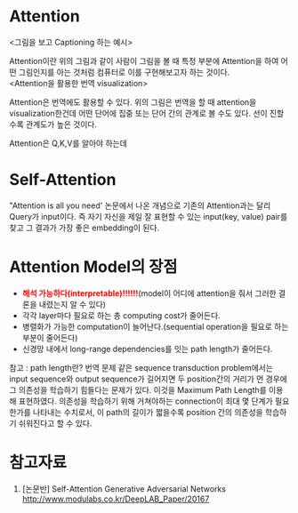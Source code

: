 # Attention 
<그림을 보고 Captioning 하는 예시>   
   
Attention이란 위의 그림과 같이 사람이 그림을 볼 때 특정 부분에 Attention을 하여 어떤 그림인지를 아는 것처럼 컴퓨터로 이를 구현해보고자 하는 것이다.      
<Attention을 활용한 번역 visualization>   
   
Attention은 번역에도 활용할 수 있다. 위의 그림은 번역을 할 때 attention을 visualization한건데 어떤 단어에 집중 또는 단어 간의 관계로 볼 수도 있다. 선이 진할수록 관계도가 높은 것이다.   
   
Attention은 Q,K,V를 알아야 하는데 

# Self-Attention

"Attention is all you need' 논문에서 나온 개념으로 기존의 Attention과는 달리 Query가 input이다. 즉 자기 자신을 제일 잘 표현할 수 있는 input(key, value) pair를 찾고 그 결과가 가장 좋은 embedding이 된다. 

# Attention Model의 장점
* <strong><font color="red">해석 가능하다(interpretable)!!!!!!</font></strong>(model이 어디에 attention을 줘서 그러한 결론을 내렸는지 알 수 있다)
* 각각 layer마다 필요로 하는 총 computing cost가 줄어든다.
* 병렬화가 가능한 computation이 늘어난다.(sequential operation을 필요로 하는 부분이 줄어든다)
* 신경망 내에서 long-range dependencies를 잇는 path length가 줄어든다.

참고 : path length란?
번역 문제 같은 sequence transduction problem에서는 input sequence와 output sequence가 길어지면 두 position간의 거리가 먼 경우에 그 의존성을 학습하기 힘들다는 문제가 있다. 이것을 Maximum Path Length를 이용해 표현하였다. 의존성을 학습하기 위해 거쳐야하는 connection이 최대 몇 단계가 필요한가를 나타내는 수치로서, 이 path의 길이가 짧을수록 position 간의 의존성을 학습하기 쉬워진다고 할 수 있다.

# 참고자료
1. [논문반] Self-Attention Generative Adversarial Networks   
http://www.modulabs.co.kr/DeepLAB_Paper/20167
